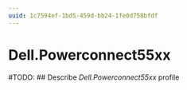 ```yaml
---
uuid: 1c7594ef-1bd5-459d-bb24-1fe0d758bfdf
---
```



# Dell.Powerconnect55xx


#TODO: ## Describe *Dell.Powerconnect55xx* profile


